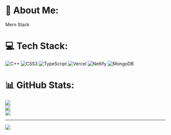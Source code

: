 # 💫 About Me:
Mern Stack


# 💻 Tech Stack:
![C++](https://img.shields.io/badge/c++-%2300599C.svg?style=for-the-badge&logo=c%2B%2B&logoColor=white) ![CSS3](https://img.shields.io/badge/css3-%231572B6.svg?style=for-the-badge&logo=css3&logoColor=white) ![TypeScript](https://img.shields.io/badge/typescript-%23007ACC.svg?style=for-the-badge&logo=typescript&logoColor=white) ![Vercel](https://img.shields.io/badge/vercel-%23000000.svg?style=for-the-badge&logo=vercel&logoColor=white) ![Netlify](https://img.shields.io/badge/netlify-%23000000.svg?style=for-the-badge&logo=netlify&logoColor=#00C7B7) ![MongoDB](https://img.shields.io/badge/MongoDB-%234ea94b.svg?style=for-the-badge&logo=mongodb&logoColor=white)
# 📊 GitHub Stats:
![](https://github-readme-stats.vercel.app/api?username=VipulSinghK&theme=dark&hide_border=false&include_all_commits=false&count_private=false)<br/>
![](https://nirzak-streak-stats.vercel.app/?user=VipulSinghK&theme=dark&hide_border=false)<br/>
![](https://github-readme-stats.vercel.app/api/top-langs/?username=VipulSinghK&theme=dark&hide_border=false&include_all_commits=false&count_private=false&layout=compact)

---
[![](https://visitcount.itsvg.in/api?id=VipulSinghK&icon=0&color=0)](https://visitcount.itsvg.in)

<!-- Proudly created with GPRM ( https://gprm.itsvg.in ) -->